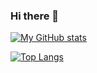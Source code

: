 ### Hi there 👋

[![My GitHub stats](https://github-readme-stats.vercel.app/api?username=riskiadi&show_icons=true&theme=vue&include_all_commits=true)](https://github.com/riskiadi)

[![Top Langs](https://github-readme-stats.vercel.app/api/top-langs/?username=riskiadi&hide=html,css&langs_count=10&layout=compact)](https://github.com/riskiadi/github-readme-stats)


<!--
**riskiadi/riskiadi** is a ✨ _special_ ✨ repository because its `README.md` (this file) appears on your GitHub profile.

Here are some ideas to get you started:

- 🔭 I’m currently working on ...
- 🌱 I’m currently learning ...
- 👯 I’m looking to collaborate on ...
- 🤔 I’m looking for help with ...
- 💬 Ask me about ...
- 📫 How to reach me: ...
- 😄 Pronouns: ...
- ⚡ Fun fact: ...
-->
 
